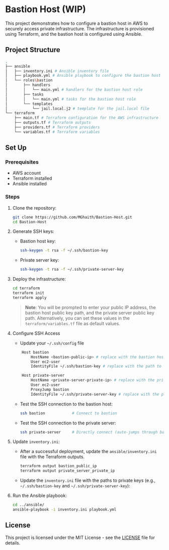 # Bastion Host (WIP)
This project demonstrates how to configure a bastion host in AWS to securely access private infrastructure. The infrastructure is provisioned using Terraform, and the bastion host is configured using Ansible.

## Project Structure
```bash
.
├── ansible
│   ├── inventory.ini # Ansible inventory file
│   ├── playbook.yml # Ansible playbook to configure the bastion host
│   └── roles\bastion
│       ├── handlers
│       │   └── main.yml # handlers for the bastion host role
│       ├── tasks
│       │   └── main.yml # tasks for the bastion host role
│       └── templates
│           └── jail.local.j2 # template for the jail.local file
└── terraform
    ├── main.tf # Terraform configuration for the AWS infrastructure
    ├── outputs.tf # Terraform outputs
    ├── providers.tf # Terraform providers
    └── variables.tf # Terraform variables
```
## Set Up
### Prerequisites

- AWS account
- Terraform installed
- Ansible installed

### Steps
1. Clone the repository:
    ```bash
    git clone https://github.com/MGhaith/Bastion-Host.git
    cd Bastion-Host
    ```
2. Generate SSH keys:
    - Bastion host key:
        ```bash
        ssh-keygen -t rsa -f ~/.ssh/bastion-key
        ```
    - Private server key:
        ```bash
        ssh-keygen -t rsa -f ~/.ssh/private-server-key
        ```
3. Deploy the infrastructure:
    ```bash
    cd terraform
    terraform init
    terraform apply
    ```
    > **Note**: You will be prompted to enter your public IP address, the bastion host public key path, and the private server public key path. Alternatively, you can set these values in the `terraform/variables.tf` file as default values.

4. Configure SSH Access
    - Update your `~/.ssh/config` file
    ```bash
        Host bastion
            HostName <bastion-public-ip> # replace with the bastion host public IP
            User ec2-user
            IdentityFile ~/.ssh/bastion-key # replace with the path to the bastion host private key

        Host private-server
            HostName <private-server-private-ip> # replace with the private server private IP
            User ec2-user
            ProxyJump bastion
            IdentityFile ~/.ssh/private-server-key # replace with the path to the private server private key
    ```
    - Test the SSH connection to the bastion host:
        ```bash
        ssh bastion            # Connect to bastion
        ```
    - Test the SSH connection to the private server:
        ```bash
        ssh private-server     # Directly connect (auto-jumps through bastion)
        ```

5. Update `inventory.ini`:
   - After a successful deployment, update the `ansible/inventory.ini` file with the Terraform outputs.
        ```bash
        terraform output bastion_public_ip
        terraform output private_server_private_ip
        ```
    - Update the `inventory.ini` file with the paths to private keys (e.g., `~/.ssh/bastion-key` and `~/.ssh/private-server-key`):
6. Run the Ansible playbook:
    ```bash
    cd ../ansible/
    ansible-playbook -i inventory.ini playbook.yml
    ```

## License
This project is licensed under the MIT License - see the [LICENSE](https://github.com/MGhaith/Bastion-Host/blob/main/LICENSE) file for details.

